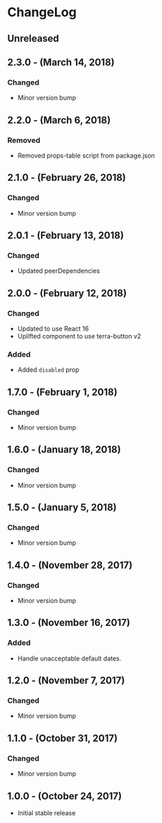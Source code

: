 ChangeLog
=========

Unreleased
----------

2.3.0 - (March 14, 2018)
------------------
### Changed
* Minor version bump

2.2.0 - (March 6, 2018)
------------------
### Removed
* Removed props-table script from package.json

2.1.0 - (February 26, 2018)
------------------
### Changed
* Minor version bump

2.0.1 - (February 13, 2018)
------------------
### Changed
* Updated peerDependencies

2.0.0 - (February 12, 2018)
------------------
### Changed
* Updated to use React 16
* Uplifted component to use terra-button v2

### Added
* Added `disabled` prop

1.7.0 - (February 1, 2018)
------------------
### Changed
* Minor version bump

1.6.0 - (January 18, 2018)
------------------
### Changed
* Minor version bump

1.5.0 - (January 5, 2018)
------------------
### Changed
* Minor version bump

1.4.0 - (November 28, 2017)
------------------
### Changed
* Minor version bump

1.3.0 - (November 16, 2017)
------------------
### Added
* Handle unacceptable default dates.

1.2.0 - (November 7, 2017)
------------------
### Changed
* Minor version bump

1.1.0 - (October 31, 2017)
------------------
### Changed
* Minor version bump

1.0.0 - (October 24, 2017)
------------------
* Initial stable release

